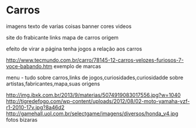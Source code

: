 # Carros

imagens
texto de varias coisas
banner
cores
videos 

site do  frabicante
links
mapa de carros 
origem

efeito de virar a página
tenha jogos a relação aos carros

http://www.tecmundo.com.br/carro/78145-12-carros-velozes-furiosos-7-voce-babando.htm 
exemplo de marcas

menu -  tudo  sobre carros,links de jogos,curiosidades,curiosidadde sobre artistas,fabricantes,mapa,suas origens

http://img.ibxk.com.br/2013/9/materias/5074919083017556.jpg?w=1040
http://tigredefogo.com/wp-content/uploads/2012/08/02-moto-yamaha-yzf-r1-2010-17v.jpg?8a46d2
http://gamehall.uol.com.br/selectgame/imagens/diversos/honda_v4.jpg
fotos bizaras   

